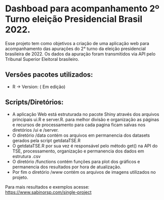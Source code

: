 # Dashboad para acompanhamento 2º Turno eleição Presidencial Brasil 2022. 
Esse projeto tem como objetivos a criação de uma aplicação web para acompanhamento das apurações do 2° turno da eleição presidencial brasileira de 2022. 
Os dados da apuração foram transmitidos via API pelo Tribunal Superior Eleitoral brasileiro.

## Versões pacotes utilizados:
- R -> Version: 
( Em edição)
## Scripts/Diretórios: 
- A aplicação Web está estruturada no pacote Shiny através dos arquivos principais ui.R e server.R.
para melhor divisão e organização as páginas e recursos de processamento para cada pagina ficam salvas nos diretórios /ui e /server. 
- O diretório /data contém os arquivos em permanencia dos datasets gerados pela script getdataTSE.R 
- O getdataTSE.R por sua vez é responsável pelo método get() na API do TSE, processamento, organização e permanencia dos dados em estrutura .csv
- O diretório /functions contém funções para plot dos gráficos e permanencia dos resultados por hora de atualização. 
- Por fim o diretório /www contém os arquivos de imagens utilizados no projeto. 

Para mais resultados e exemplos acesse: https://www.sabinorsp.com/single-project
